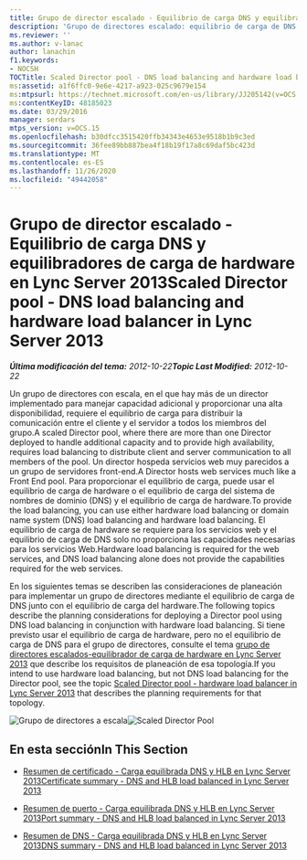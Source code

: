 ```yaml
---
title: Grupo de director escalado - Equilibrio de carga DNS y equilibradores de carga de hardware
description: 'Grupo de directores escalado: equilibrio de carga de DNS y equilibrador de carga de hardware.'
ms.reviewer: ''
ms.author: v-lanac
author: lanachin
f1.keywords:
- NOCSH
TOCTitle: Scaled Director pool - DNS load balancing and hardware load balancer
ms:assetid: a1f6ffc0-9e6e-4217-a923-025c9679e154
ms:mtpsurl: https://technet.microsoft.com/en-us/library/JJ205142(v=OCS.15)
ms:contentKeyID: 48185023
ms.date: 03/29/2016
manager: serdars
mtps_version: v=OCS.15
ms.openlocfilehash: b30dfcc3515420ffb34343e4653e9518b1b9c3ed
ms.sourcegitcommit: 36fee89bb887bea4f18b19f17a8c69daf5bc423d
ms.translationtype: MT
ms.contentlocale: es-ES
ms.lasthandoff: 11/26/2020
ms.locfileid: "49442058"
---
```

# <a name="scaled-director-pool---dns-load-balancing-and-hardware-load-balancer-in-lync-server-2013"></a><span data-ttu-id="22ae4-103">Grupo de director escalado - Equilibrio de carga DNS y equilibradores de carga de hardware en Lync Server 2013</span><span class="sxs-lookup"><span data-stu-id="22ae4-103">Scaled Director pool - DNS load balancing and hardware load balancer in Lync Server 2013</span></span>

<div data-xmlns="http://www.w3.org/1999/xhtml">

<div class="topic" data-xmlns="http://www.w3.org/1999/xhtml" data-msxsl="urn:schemas-microsoft-com:xslt" data-cs="https://msdn.microsoft.com/">

<div data-asp="https://msdn2.microsoft.com/asp">



</div>

<div id="mainSection">

<div id="mainBody"><span data-ttu-id="22ae4-104">

<span> </span></span><span class="sxs-lookup"><span data-stu-id="22ae4-104">

<span> </span></span></span>

<span data-ttu-id="22ae4-105">_**Última modificación del tema:** 2012-10-22_</span><span class="sxs-lookup"><span data-stu-id="22ae4-105">_**Topic Last Modified:** 2012-10-22_</span></span>

<span data-ttu-id="22ae4-106">Un grupo de directores con escala, en el que hay más de un director implementado para manejar capacidad adicional y proporcionar una alta disponibilidad, requiere el equilibrio de carga para distribuir la comunicación entre el cliente y el servidor a todos los miembros del grupo.</span><span class="sxs-lookup"><span data-stu-id="22ae4-106">A scaled Director pool, where there are more than one Director deployed to handle additional capacity and to provide high availability, requires load balancing to distribute client and server communication to all members of the pool.</span></span> <span data-ttu-id="22ae4-107">Un director hospeda servicios web muy parecidos a un grupo de servidores front-end.</span><span class="sxs-lookup"><span data-stu-id="22ae4-107">A Director hosts web services much like a Front End pool.</span></span> <span data-ttu-id="22ae4-108">Para proporcionar el equilibrio de carga, puede usar el equilibrio de carga de hardware o el equilibrio de carga del sistema de nombres de dominio (DNS) y el equilibrio de carga de hardware.</span><span class="sxs-lookup"><span data-stu-id="22ae4-108">To provide the load balancing, you can use either hardware load balancing or domain name system (DNS) load balancing and hardware load balancing.</span></span> <span data-ttu-id="22ae4-109">El equilibrio de carga de hardware se requiere para los servicios web y el equilibrio de carga de DNS solo no proporciona las capacidades necesarias para los servicios Web.</span><span class="sxs-lookup"><span data-stu-id="22ae4-109">Hardware load balancing is required for the web services, and DNS load balancing alone does not provide the capabilities required for the web services.</span></span>

<span data-ttu-id="22ae4-110">En los siguientes temas se describen las consideraciones de planeación para implementar un grupo de directores mediante el equilibrio de carga de DNS junto con el equilibrio de carga del hardware.</span><span class="sxs-lookup"><span data-stu-id="22ae4-110">The following topics describe the planning considerations for deploying a Director pool using DNS load balancing in conjunction with hardware load balancing.</span></span> <span data-ttu-id="22ae4-111">Si tiene previsto usar el equilibrio de carga de hardware, pero no el equilibrio de carga de DNS para el grupo de directores, consulte el tema [grupo de directores escalados-equilibrador de carga de hardware en Lync Server 2013](lync-server-2013-scaled-director-pool-hardware-load-balancer.md) que describe los requisitos de planeación de esa topología.</span><span class="sxs-lookup"><span data-stu-id="22ae4-111">If you intend to use hardware load balancing, but not DNS load balancing for the Director pool, see the topic [Scaled Director pool - hardware load balancer in Lync Server 2013](lync-server-2013-scaled-director-pool-hardware-load-balancer.md) that describes the planning requirements for that topology.</span></span>

<span data-ttu-id="22ae4-112">![Grupo de directores a escala](images/JJ205142.35a78a7a-b781-4c8f-951e-168451ba6a65(OCS.15).jpg "Grupo de directores a escala")</span><span class="sxs-lookup"><span data-stu-id="22ae4-112">![Scaled Director Pool](images/JJ205142.35a78a7a-b781-4c8f-951e-168451ba6a65(OCS.15).jpg "Scaled Director Pool")</span></span>

<div>

## <a name="in-this-section"></a><span data-ttu-id="22ae4-113">En esta sección</span><span class="sxs-lookup"><span data-stu-id="22ae4-113">In This Section</span></span>

  - [<span data-ttu-id="22ae4-114">Resumen de certificado - Carga equilibrada DNS y HLB en Lync Server 2013</span><span class="sxs-lookup"><span data-stu-id="22ae4-114">Certificate summary - DNS and HLB load balanced in Lync Server 2013</span></span>](lync-server-2013-certificate-summary-dns-and-hlb-load-balanced.md)

  - [<span data-ttu-id="22ae4-115">Resumen de puerto - Carga equilibrada DNS y HLB en Lync Server 2013</span><span class="sxs-lookup"><span data-stu-id="22ae4-115">Port summary - DNS and HLB load balanced in Lync Server 2013</span></span>](lync-server-2013-port-summary-dns-and-hlb-load-balanced.md)

  - [<span data-ttu-id="22ae4-116">Resumen de DNS - Carga equilibrada DNS y HLB en Lync Server 2013</span><span class="sxs-lookup"><span data-stu-id="22ae4-116">DNS summary - DNS and HLB load balanced in Lync Server 2013</span></span>](lync-server-2013-dns-summary-dns-and-hlb-load-balanced.md)

<span data-ttu-id="22ae4-117"></div>

</div>

<span> </span>

</div>

</div>

</span><span class="sxs-lookup"><span data-stu-id="22ae4-117"></div>

</div>

<span> </span>

</div>

</div>

</span></span></div>

